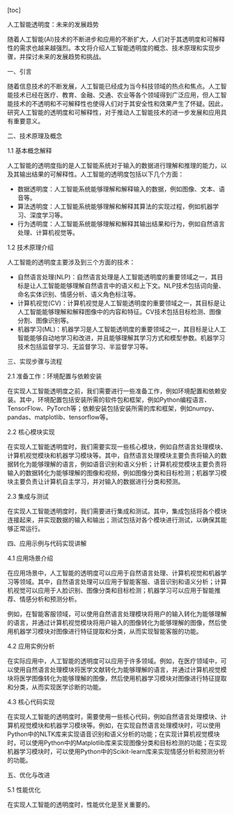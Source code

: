 
[toc]                    
                
                
人工智能透明度：未来的发展趋势

随着人工智能(AI)技术的不断进步和应用的不断扩大，人们对于其透明度和可解释性的需求也越来越强烈。本文将介绍人工智能透明度的概念、技术原理和实现步骤，并探讨未来的发展趋势和挑战。

一、引言

随着信息技术的不断发展，人工智能已经成为当今科技领域的热点和焦点。人工智能技术已经在医疗、教育、金融、交通、农业等各个领域得到广泛应用，但人工智能技术的不透明和不可解释性也使得人们对于其安全性和效果产生了怀疑。因此，研究人工智能的透明度和可解释性，对于推动人工智能技术的进一步发展和应用具有重要意义。

二、技术原理及概念

1.1 基本概念解释

人工智能的透明度指的是人工智能系统对于输入的数据进行理解和推理的能力，以及其输出结果的可解释性。人工智能的透明度包括以下几个方面：

- 数据透明度：人工智能系统能够理解和解释输入的数据，例如图像、文本、语音等。
- 算法透明度：人工智能系统能够理解和解释其算法的实现过程，例如机器学习、深度学习等。
- 行为透明度：人工智能系统能够理解和解释其输出结果和行为，例如自然语言处理、计算机视觉等。

1.2 技术原理介绍

人工智能的透明度主要涉及到三个方面的技术：

- 自然语言处理(NLP)：自然语言处理是人工智能透明度的重要领域之一，其目标是让人工智能能够理解自然语言中的语义和上下文。NLP技术包括词向量、命名实体识别、情感分析、语义角色标注等。
- 计算机视觉(CV)：计算机视觉是人工智能透明度的重要领域之一，其目标是让人工智能能够理解和解释图像中的内容和特征。CV技术包括目标检测、图像分割、图像识别等。
- 机器学习(ML)：机器学习是人工智能透明度的重要领域之一，其目标是让人工智能能够自动地学习和改进，并且能够理解其学习方式和模型参数。机器学习技术包括监督学习、无监督学习、半监督学习等。

三、实现步骤与流程

2.1 准备工作：环境配置与依赖安装

在实现人工智能透明度之前，我们需要进行一些准备工作，例如环境配置和依赖安装。其中，环境配置包括安装所需的软件包和框架，例如Python编程语言、TensorFlow、PyTorch等；依赖安装包括安装所需的库和框架，例如numpy、pandas、matplotlib、tensorflow等。

2.2 核心模块实现

在实现人工智能透明度时，我们需要实现一些核心模块，例如自然语言处理模块、计算机视觉模块和机器学习模块等。其中，自然语言处理模块主要负责将输入的数据转化为能够理解的语言，例如语音识别和语义分析；计算机视觉模块主要负责将输入的数据转化为能够理解的图像和视频，例如图像分类和目标检测；机器学习模块主要负责让计算机自主学习，并对输入的数据进行分类和预测。

2.3 集成与测试

在实现人工智能透明度时，我们需要进行集成和测试。其中，集成包括将各个模块连接起来，并实现数据的输入和输出；测试包括对各个模块进行测试，以确保其能够正常运行。

四、应用示例与代码实现讲解

4.1 应用场景介绍

在应用场景中，人工智能的透明度可以应用于自然语言处理、计算机视觉和机器学习等领域。其中，自然语言处理可以应用于智能客服、语音识别和语义分析；计算机视觉可以应用于人脸识别、图像分类和目标检测；机器学习可以应用于智能推荐、情感分析和预测分析。

例如，在智能客服领域，可以使用自然语言处理模块将用户的输入转化为能够理解的语言，并通过计算机视觉模块将用户输入的图像转化为能够理解的图像，然后使用机器学习模块对图像进行特征提取和分类，从而实现智能客服的功能。

4.2 应用实例分析

在实际应用中，人工智能的透明度可以应用于许多领域。例如，在医疗领域中，可以使用自然语言处理模块将医学文献转化为能够理解的语言，并通过计算机视觉模块将医学图像转化为能够理解的图像，然后使用机器学习模块对图像进行特征提取和分类，从而实现医学诊断的功能。

4.3 核心代码实现

在实现人工智能的透明度时，需要使用一些核心代码，例如自然语言处理模块、计算机视觉模块和机器学习模块等。例如，在实现自然语言处理模块时，可以使用Python中的NLTK库来实现语音识别和语义分析的功能；在实现计算机视觉模块时，可以使用Python中的Matplotlib库来实现图像分类和目标检测的功能；在实现机器学习模块时，可以使用Python中的Scikit-learn库来实现情感分析和预测分析的功能。

五、优化与改进

5.1 性能优化

在实现人工智能的透明度时，性能优化是至关重要的。

